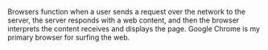 Browsers function when a user sends a request over the network to the server, the server responds with a web content, and then the browser interprets the content receives and displays the page.
Google Chrome is my primary browser for surfing the web.

